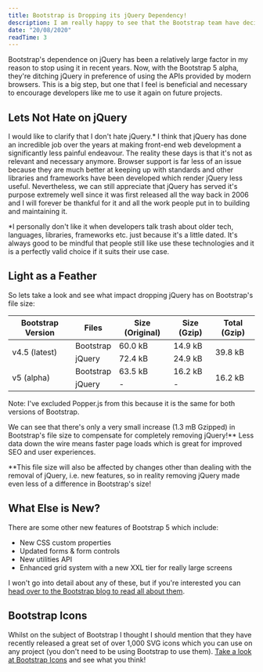```yaml
---
title: Bootstrap is Dropping its jQuery Dependency!
description: I am really happy to see that the Bootstrap team have decided to remove the dependency on jQuery to make Bootstrap lighter. Front-end developers have a lot to thank jQuery for, but for most developers and libraries it definitely feels like the right time to say goodbye to jQuery and harness the  APIs of modern web browsers.
date: "20/08/2020"
readTime: 3
---
```


Bootstrap's dependence on jQuery has been a relatively large factor in my reason to stop using it in recent years. Now, with the Bootstrap 5 alpha, they're ditching jQuery in preference of using the APIs provided by modern browsers. This is a big step, but one that I feel is beneficial and necessary to encourage developers like me to use it again on future projects.

## Lets Not Hate on jQuery

I would like to clarify that I don't hate jQuery.\* I think that jQuery has done an incredible job over the years at making front-end web development a significantly less painful endeavour. The reality these days is that it's not as relevant and necessary anymore. Browser support is far less of an issue because they are much better at keeping up with standards and other libraries and frameworks have been developed which render jQuery less useful. Nevertheless, we can still appreciate that jQuery has served it's purpose extremely well since it was first released all the way back in 2006 and I will forever be thankful for it and all the work people put in to building and maintaining it.

<p class="text-sm">*I personally don't like it when developers talk trash about older tech, languages, libraries, frameworks etc. just because it's a little dated. It's always good to be mindful that people still like use these technologies and it is a perfectly valid choice if it suits their use case.</p>

## Light as a Feather

So lets take a look and see what impact dropping jQuery has on Bootstrap's file size:

<div class="overflow-scroll">
    <table>
        <thead>
            <tr>
                <th>Bootstrap Version</th>
                <th>Files</th>
                <th>Size (Original)</th>
                <th>Size (Gzip)</th>
                <th>Total (Gzip)</th>
            </tr>
        </thead>
        <tbody>
            <!-- 4.5 -->
            <tr>
                <td rowspan="2">v4.5 (latest)</td>
                <td>Bootstrap</td>
                <td>60.0 kB</td>
                <td>14.9 kB</td>
                <td rowspan="2">39.8 kB</td>
            </tr>
            <tr>
                <td>jQuery</td>
                <td>72.4 kB</td>
                <td>24.9 kB</td>
            </tr>
            <!-- 5 -->
            <tr>
                <td rowspan="2">v5 (alpha)</td>
                <td>Bootstrap</td>
                <td>63.5 kB</td>
                <td>16.2 kB</td>
                <td rowspan="2">16.2 kB</td>
            </tr>
            <tr>
                <td>jQuery</td>
                <td>-</td>
                <td>-</td>
            </tr>
        </tbody>
    </table>
</div>

<p class="text-sm">Note: I've excluded Popper.js from this because it is the same for both versions of Bootstrap.</p>

We can see that there's only a very small increase (1.3 mB Gzipped) in Bootstrap's file size to compensate for completely removing jQuery!\*\* Less data down the wire means faster page loads which is great for improved SEO and user experiences.

<p class="text-sm">**This file size will also be affected by changes other than dealing with the removal of jQuery, i.e. new features, so in reality removing jQuery made even less of a difference in Bootstrap's size!</p>

## What Else is New?

There are some other new features of Bootstrap 5 which include:

-   New CSS custom properties
-   Updated forms & form controls
-   New utilities API
-   Enhanced grid system with a new XXL tier for really large screens

I won't go into detail about any of these, but if you're interested you can <a href="https://blog.getbootstrap.com/2020/06/16/bootstrap-5-alpha/" target="_blank" rel="noopener">head over to the Bootstrap blog to read all about them</a>.

## Bootstrap Icons

Whilst on the subject of Bootstrap I thought I should mention that they have recently released a great set of over 1,000 SVG icons which you can use on any project (you don't need to be using Bootstrap to use them). <a href="https://icons.getbootstrap.com/" target="_blank" rel="noopener">Take a look at Bootstrap Icons</a> and see what you think!

